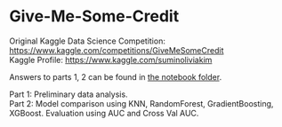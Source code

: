 # Give-Me-Some-Credit


Original Kaggle Data Science Competition: https://www.kaggle.com/competitions/GiveMeSomeCredit <br>
Kaggle Profile: https://www.kaggle.com/suminoliviakim

Answers to parts 1, 2 can be found in <a href="https://github.com/okim1227/Give-Me-Some-Credit/tree/main/notebooks">the notebook folder</a>. 

Part 1: Preliminary data analysis. <br>
Part 2: Model comparison using KNN, RandomForest, GradientBoosting, XGBoost. Evaluation using AUC and Cross Val AUC.
